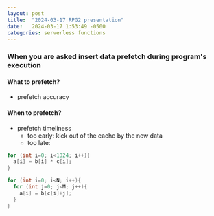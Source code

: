 ```yaml
---
layout: post
title:  "2024-03-17 RPG2 presentation"
date:   2024-03-17 1:53:49 -0500
categories: serverless functions
---
```


### When you are asked insert data prefetch during program's execution
#### What to prefetch?
- prefetch accuracy

#### When to prefetch?
- prefetch timeliness
	+ too early: kick out of the cache by the new data
	+ too late:
 
```c
for (int i=0; i<1024; i++){
  a[i] = b[i] * c[i];
}
```

```c
for (int i=0; i<N; i++){
  for (int j=0; j<M; j++){
    a[i] = b[c[i]+j];
  }
}
```
